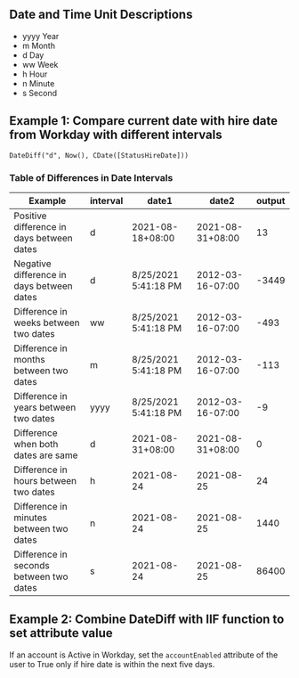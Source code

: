 ## Date and Time Unit Descriptions

- yyyy Year
- m Month
- d Day
- ww Week
- h Hour
- n Minute
- s Second

## Example 1: Compare current date with hire date from Workday with different intervals

```
DateDiff("d", Now(), CDate([StatusHireDate]))
```

### Table of Differences in Date Intervals

| Example                                   | interval | date1              | date2           | output |
|-------------------------------------------|----------|--------------------|-----------------|--------|
| Positive difference in days between dates | d        | 2021-08-18+08:00   | 2021-08-31+08:00| 13     |
| Negative difference in days between dates | d        | 8/25/2021 5:41:18 PM | 2012-03-16-07:00 | -3449   |
| Difference in weeks between two dates     | ww       | 8/25/2021 5:41:18 PM | 2012-03-16-07:00 | -493    |
| Difference in months between two dates    | m        | 8/25/2021 5:41:18 PM | 2012-03-16-07:00 | -113    |
| Difference in years between two dates     | yyyy     | 8/25/2021 5:41:18 PM | 2012-03-16-07:00 | -9      |
| Difference when both dates are same       | d        | 2021-08-31+08:00   | 2021-08-31+08:00   | 0      |
| Difference in hours between two dates     | h        | 2021-08-24         | 2021-08-25       | 24     |
| Difference in minutes between two dates   | n        | 2021-08-24         | 2021-08-25       | 1440   |
| Difference in seconds between two dates   | s        | 2021-08-24         | 2021-08-25       | 86400  |

## Example 2: Combine DateDiff with IIF function to set attribute value

If an account is Active in Workday, set the `accountEnabled` attribute of the user to True only if hire date is within the next five days.